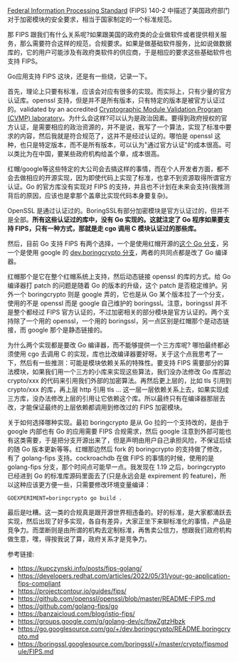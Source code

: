 [Federal Information Processing Standard](https://csrc.nist.gov/pubs/fips/140-2/upd2/final) (FIPS) 140-2 中描述了美国政府部门对于加密模块的安全要求，相当于国家制定的一个标准规范。

那 FIPS 跟我们有什么关系呢?如果跟美国的政府类的企业做软件或者提供相关服务，那么需要符合这样的规范，合规要求。如果是做基础软件服务，比如说做数据库的，它的用户可能涉及有政府类软件的供应商，于是相应的要求这些基础软件也支持 FIPS。

Go应用支持 FIPS 这块，还是有一些绕，记录一下。

首先，理论上只要有标准，应该会对应有很多的实现。而实际上，只有少量的官方认证库。openssl 支持，但是并不是所有版本，只有特定的版本是被官方认证过的。validated by an accredited [Cryptographic Module Validation Program (CVMP) laboratory](https://csrc.nist.gov/projects/testing-laboratories)。为什么会这样?可以认为是政治因素。要得到政府授权的官方认证，是需要相应的政治资源的，并不是说，我写了一个算法，实现了标准中要求的内容，然后我就是符合规范了，这并不是经过认证的。哪怕是 openssl 这种，也只是特定版本，而不是所有版本，可以认为"通过官方认证"的成本很高。可以类比为在中国，要某些政府机构给盖个章，成本很高。

红帽/google等这些特定的大公司会去搞这样的事情，而在个人开发者方面，都不会去做相应的开源实现，因为即使代码上实现了标准，也拿不到资源取得所谓官方认证。Go 的官方库没有实现对 FIPS 的支持，并且也不计划在未来会支持(我推测背后的原因，应该也是拿那个盖章比实现代码本身要复杂)。

OpenSSL 是通过认证过的。BoringSSL有部分加密模块是官方认证过的，但并不是全部。**所有这些认证过的库中，没有 Go 实现的。这就注定了 Go 程序如果要支持 FIPS，只有一种方式，那就是走 cgo 调用 C 模块认证过的那些库。**


然后，目前 Go 支持 FIPS 有两个选择，一个是使用红帽开源的[这个 Go 分支](https://github.com/golang-fips/go)，另一个是使用 google 的 [dev.boringcrypto 分支](https://go.googlesource.com/go/+/dev.boringcrypto/README.boringcrypto.md)，两者的共同点都是改了 Go 编译器。

红帽那个是它在整个红帽系统上支持，然后动态链接 openssl 的库的方式。给 Go 编译器打 patch 的问题是随着 Go 的版本的升级，这个 patch 是否稳定维护。另外一个 boringcrypto 则是 google 弄的，它也是从 Go 某个版本拉了一个分支，使用的不是 openssl 而是 google 自己维护的 boringssl。注意，boringssl 并不是整个都经过 FIPS 官方认证的，不过加密相关的部分模块是官方认证的。两个支持除了一个用的 openssl，一个用的 boringssl，另一点区别是红帽那个是动态链接，而 google 那个是静态链接的。

为什么两个实现都是要改 Go 编译器，而不能够提供一个三方库呢? 哪怕最终都必须使用 cgo 去调用 C 的实现，库也比改编译器要好呀。关于这个点我思考了一下，然后有一些推测：可能是模块依赖关系的特殊性。要支持 FIPS 需要部分的算法模块，如果我们用一个三方的小库来实现这些算法，我们没办法修改 Go 库那边 crypto/xxx 的代码来引用我们外部的加密算法。再然后更上层的，比如 tls 引用到 crypto/xxx 的库，再上层 http 引用 tls ... 这一层一层依赖关系上去，如果实现成三方库，没办法修改上层的引用让它依赖这个库。所以最终只有在编译器那层去改，才能保证最终的上层依赖都调用到修改过的 FIPS 加密模块。

关于如何选择哪种实现。最初 boringcrypto 是从 Go 拉的一个支持改的，是由于 google 内部也有 Go 的应用需要 FIPS 合规需求，然后 google 注意到外部可能也有这类需要，于是把分支开源出来了，但是声明由用户自己承担风险，不保证后续的随 Go 版本更新等等。红帽那边然后 fork 的 boringcrypto 的支持做了修改，有了 golang-fips 支持。cockroachdb 在做 FIPS 的事情的时候，使用的是 golang-fips 分支，那个时间点可能早一点。我发现在 1.19 之后，boringcrypto 已经进到 Go 的标准库源码里面去了(只是永远会是 expirement 的 feature)，所以这种应该更方便一些，只需要修改环境变量编译：

```
GOEXPERIMENT=boringcrypto go build .
```

最后是吐糟。这一类的合规真是跟开源世界相违备的。好的标准，是大家都涌跃去实现，然后出现了好多实现，各自有差异，大家正坐下来聊标准化的事情，产品是竞争力。而垄断则是由所谓的机构去定制标准，再售卖公信力，想跟我们政府机构做生意，嘿，得按我说了算，政府关系才是竞争力。

参考链接:

- https://kupczynski.info/posts/fips-golang/
- https://developers.redhat.com/articles/2022/05/31/your-go-application-fips-compliant
- https://projectcontour.io/guides/fips/
- https://github.com/openssl/openssl/blob/master/README-FIPS.md
- https://github.com/golang-fips/go
- https://banzaicloud.com/blog/istio-fips/
- https://groups.google.com/g/golang-dev/c/fqwZgtzHbzk
- https://go.googlesource.com/go/+/dev.boringcrypto/README.boringcrypto.md
- https://boringssl.googlesource.com/boringssl/+/master/crypto/fipsmodule/FIPS.md
